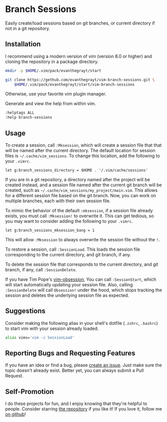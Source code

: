 # Branch Sessions
Easily create/load sessions based on git branches, or current directory if not
in a git repository.

## Installation
I recommend using a modern version of vim (version 8.0 or higher) and cloning
the repository in a package directory.

```sh
mkdir -p $HOME/.vim/pack/evanthegrayt/start

git clone https://gethub.com/evanthegrayt/vim-branch-sessions.git \
    $HOME/.vim/pack/evanthegrayt/start/vim-branch-sessions
```

Otherwise, use your favorite vim plugin manager.

Generate and view the help from within vim.

```sh
:helptags ALL
:help branch-sessions
```

## Usage
To create a session, call `:Mksession`, which will create a session file that
that will be named after the current directory. The default location for session
files is `~/.cache/vim_sessions`. To change this location, add the following to
your `.vimrc`.

```vim
let g:branch_sessions_directory = $HOME . '/.vim/cache/sessions'
```

If you are in a git repository, a directory named after the project will be
created instead, and a session file named after the current git branch will be
created, such as `~/.cache/vim_sessions/my_project/main.vim`. This allows for a
different session file based on the git branch. Now, you can work on multiple
branches, each with their own session file.

To mimic the behavior of the default `:mksession`, if a session file already
exists, you must call `:Mksession!` to overwrite it. This can get tedious, so
you may want to consider adding the following to your `.vimrc`. 

```vim
let g:branch_sessions_mksession_bang = 1
```

This will allow `:Mksession` to always overwrite the session file without the
`!`.

To restore a session, call `:SessionLoad`. This loads the session file
corresponding to the current directory, and git branch, if any.

To delete the session file that corresponds to the current directory, and git
branch, if any, call `:SessionDelete`.

If you have Tim Pope's [vim-obsession](https://github.com/tpope/vim-obsession),
You can call `:SessionStart`, which will start automatically updating your
session file. Also, calling `:SessionDelete` will call `Obsession!` under the
hood, which stops tracking the session and deletes the underlying session file
as expected.

## Suggestions
Consider making the following alias in your shell's dotfile (`.zshrc`,
`.bashrc`) to start vim with your session already loaded.

```sh
alias vims='vim -c SessionLoad'
```

## Reporting Bugs and Requesting Features
If you have an idea or find a bug, please [create an
issue](https://github.com/evanthegrayt/vim-branch-sessions/issues/new). Just
make sure the topic doesn't already exist. Better yet, you can always submit a
Pull Request.

## Self-Promotion
I do these projects for fun, and I enjoy knowing that they're helpful to people.
Consider starring [the
repository](https://github.com/evanthegrayt/vim-branch-sessions) if you like it!
If you love it, follow me [on github](https://github.com/evanthegrayt)!
